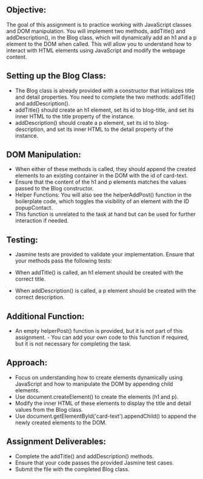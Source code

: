 ## Objective:
The goal of this assignment is to practice working with JavaScript classes and DOM manipulation. You will implement two methods, addTitle() and addDescription(), in the Blog class, which will dynamically add an h1 and a p element to the DOM when called. This will allow you to understand how to interact with HTML elements using JavaScript and modify the webpage content.


## Setting up the Blog Class:
- The Blog class is already provided with a constructor that initializes title and detail properties. You need to complete the two methods: addTitle() and addDescription().
- addTitle() should create an h1 element, set its id to blog-title, and set its inner HTML to the title property of the instance.
- addDescription() should create a p element, set its id to blog-description, and set its inner HTML to the detail property of the instance.

## DOM Manipulation:
- When either of these methods is called, they should append the created elements to an existing container in the DOM with the id of card-text. 
- Ensure that the content of the h1 and p elements matches the values passed to the Blog constructor.
- Helper Functions: You will also see the helperAddPost() function in the boilerplate code, which toggles the visibility of an element with the ID popupContact. 
- This function is unrelated to the task at hand but can be used for further interaction if needed.

## Testing:
- Jasmine tests are provided to validate your implementation. Ensure that your methods pass the following tests:

- When addTitle() is called, an h1 element should be created with the correct title.
- When addDescription() is called, a p element should be created with the correct description.

## Additional Function:
- An empty helperPost() function is provided, but it is not part of this assignment. - You can add your own code to this function if required, but it is not necessary for completing the task.

## Approach:
- Focus on understanding how to create elements dynamically using JavaScript and how to manipulate the DOM by appending child elements.
- Use document.createElement() to create the elements (h1 and p).
- Modify the inner HTML of these elements to display the title and detail values from the Blog class.
- Use document.getElementById('card-text').appendChild() to append the newly created elements to the DOM.


## Assignment Deliverables:
- Complete the addTitle() and addDescription() methods.
- Ensure that your code passes the provided Jasmine test cases.
- Submit the file with the completed Blog class.
